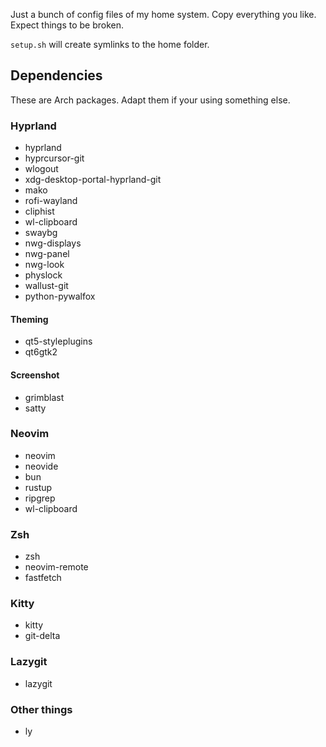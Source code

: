 Just a bunch of config files of my home system. Copy everything you like. Expect things to be broken.

`setup.sh` will create symlinks to the home folder.

## Dependencies

These are Arch packages. Adapt them if your using something else.

### Hyprland

- hyprland
- hyprcursor-git
- wlogout
- xdg-desktop-portal-hyprland-git
- mako
- rofi-wayland
- cliphist
- wl-clipboard
- swaybg
- nwg-displays
- nwg-panel
- nwg-look
- physlock
- wallust-git
- python-pywalfox

#### Theming

- qt5-styleplugins
- qt6gtk2

#### Screenshot

- grimblast
- satty

### Neovim

- neovim
- neovide
- bun
- rustup
- ripgrep
- wl-clipboard

### Zsh

- zsh
- neovim-remote
- fastfetch

### Kitty

- kitty
- git-delta

### Lazygit

- lazygit

### Other things

- ly
